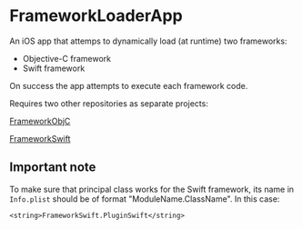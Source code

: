 # FrameworkLoaderApp

An iOS app that attemps to dynamically load (at runtime) two frameworks:

* Objective-C framework
* Swift framework

On success the app attempts to execute each framework code.

Requires two other repositories as separate projects:

[FrameworkObjC](https://github.com/deze333/FrameworkObjC)

[FrameworkSwift](https://github.com/deze333/FrameworkSwift)

## Important note

To make sure that principal class works for the Swift framework, its name in `Info.plist` should be of format "ModuleName.ClassName".
In this case:

```
<string>FrameworkSwift.PluginSwift</string>
```

